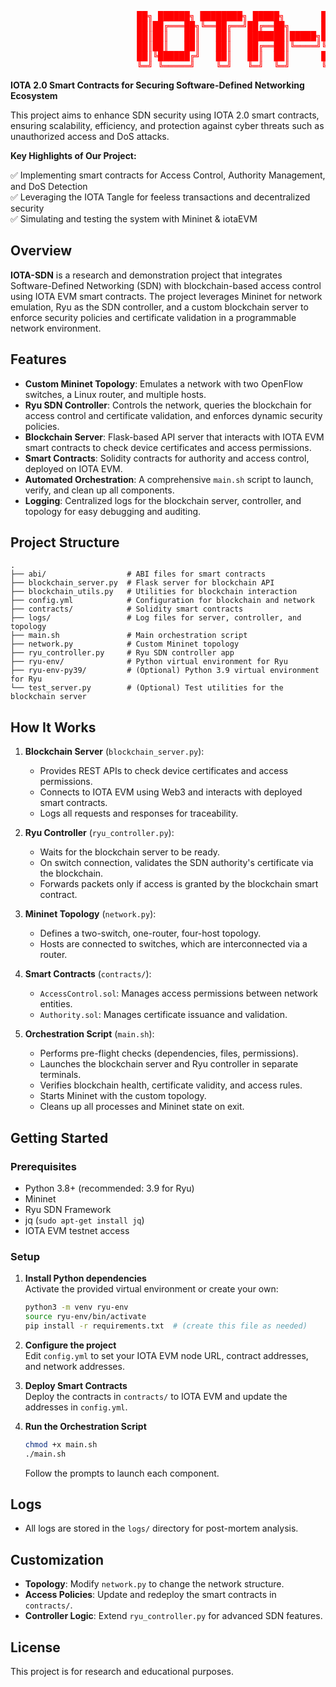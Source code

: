 <pre style="color: red;">
                        ██╗ ██████╗ ████████╗ █████╗       ███████╗██████╗ ███╗   ██╗
                        ██║██╔═══██╗╚══██╔══╝██╔══██╗      ██╔════╝██╔══██╗████╗  ██║
                        ██║██║   ██║   ██║   ███████║█████╗███████╗██║  ██║██╔██╗ ██║
                        ██║██║   ██║   ██║   ██╔══██║╚════╝╚════██║██║  ██║██║╚██╗██║
                        ██║╚██████╔╝   ██║   ██║  ██║      ███████║██████╔╝██║ ╚████║
                        ╚═╝ ╚═════╝    ╚═╝   ╚═╝  ╚═╝      ╚══════╝╚═════╝ ╚═╝  ╚═══╝
</pre>

**IOTA 2.0 Smart Contracts for Securing Software-Defined Networking Ecosystem**

This project aims to enhance SDN security using IOTA 2.0 smart contracts, ensuring scalability, efficiency, and protection against cyber threats such as unauthorized access and DoS attacks.

 **Key Highlights of Our Project:**

✅ Implementing smart contracts for Access Control, Authority Management, and DoS Detection  
✅ Leveraging the IOTA Tangle for feeless transactions and decentralized security  
✅ Simulating and testing the system with Mininet & iotaEVM

## Overview

**IOTA-SDN** is a research and demonstration project that integrates Software-Defined Networking (SDN) with blockchain-based access control using IOTA EVM smart contracts. The project leverages Mininet for network emulation, Ryu as the SDN controller, and a custom blockchain server to enforce security policies and certificate validation in a programmable network environment.

## Features

- **Custom Mininet Topology**: Emulates a network with two OpenFlow switches, a Linux router, and multiple hosts.
- **Ryu SDN Controller**: Controls the network, queries the blockchain for access control and certificate validation, and enforces dynamic security policies.
- **Blockchain Server**: Flask-based API server that interacts with IOTA EVM smart contracts to check device certificates and access permissions.
- **Smart Contracts**: Solidity contracts for authority and access control, deployed on IOTA EVM.
- **Automated Orchestration**: A comprehensive `main.sh` script to launch, verify, and clean up all components.
- **Logging**: Centralized logs for the blockchain server, controller, and topology for easy debugging and auditing.

## Project Structure

```
.
├── abi/                  # ABI files for smart contracts
├── blockchain_server.py  # Flask server for blockchain API
├── blockchain_utils.py   # Utilities for blockchain interaction
├── config.yml            # Configuration for blockchain and network
├── contracts/            # Solidity smart contracts
├── logs/                 # Log files for server, controller, and topology
├── main.sh               # Main orchestration script
├── network.py            # Custom Mininet topology
├── ryu_controller.py     # Ryu SDN controller app
├── ryu-env/              # Python virtual environment for Ryu
├── ryu-env-py39/         # (Optional) Python 3.9 virtual environment for Ryu
└── test_server.py        # (Optional) Test utilities for the blockchain server
```

## How It Works

1. **Blockchain Server** (`blockchain_server.py`):  
   - Provides REST APIs to check device certificates and access permissions.
   - Connects to IOTA EVM using Web3 and interacts with deployed smart contracts.
   - Logs all requests and responses for traceability.

2. **Ryu Controller** (`ryu_controller.py`):  
   - Waits for the blockchain server to be ready.
   - On switch connection, validates the SDN authority's certificate via the blockchain.
   - Forwards packets only if access is granted by the blockchain smart contract.

3. **Mininet Topology** (`network.py`):  
   - Defines a two-switch, one-router, four-host topology.
   - Hosts are connected to switches, which are interconnected via a router.

4. **Smart Contracts** (`contracts/`):  
   - `AccessControl.sol`: Manages access permissions between network entities.
   - `Authority.sol`: Manages certificate issuance and validation.

5. **Orchestration Script** (`main.sh`):  
   - Performs pre-flight checks (dependencies, files, permissions).
   - Launches the blockchain server and Ryu controller in separate terminals.
   - Verifies blockchain health, certificate validity, and access rules.
   - Starts Mininet with the custom topology.
   - Cleans up all processes and Mininet state on exit.

## Getting Started

### Prerequisites

- Python 3.8+ (recommended: 3.9 for Ryu)
- Mininet
- Ryu SDN Framework
- jq (`sudo apt-get install jq`)
- IOTA EVM testnet access

### Setup

1. **Install Python dependencies**  
   Activate the provided virtual environment or create your own:
   ```bash
   python3 -m venv ryu-env
   source ryu-env/bin/activate
   pip install -r requirements.txt  # (create this file as needed)
   ```

2. **Configure the project**  
   Edit `config.yml` to set your IOTA EVM node URL, contract addresses, and network addresses.

3. **Deploy Smart Contracts**  
   Deploy the contracts in `contracts/` to IOTA EVM and update the addresses in `config.yml`.

4. **Run the Orchestration Script**  
   ```bash
   chmod +x main.sh
   ./main.sh
   ```
   Follow the prompts to launch each component.

## Logs

- All logs are stored in the `logs/` directory for post-mortem analysis.

## Customization

- **Topology**: Modify `network.py` to change the network structure.
- **Access Policies**: Update and redeploy the smart contracts in `contracts/`.
- **Controller Logic**: Extend `ryu_controller.py` for advanced SDN features.

## License

This project is for research and educational purposes.
